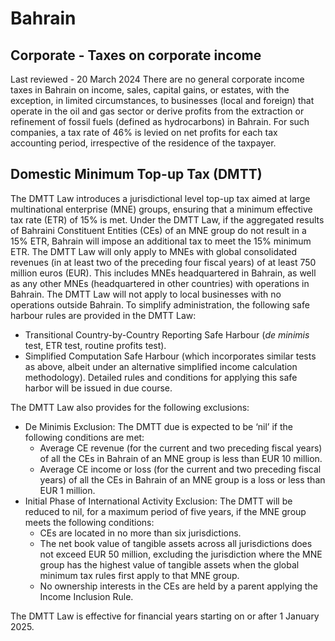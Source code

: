 # Bahrain
## Corporate - Taxes on corporate income
Last reviewed - 20 March 2024
There are no general corporate income taxes in Bahrain on income, sales, capital gains, or estates, with the exception, in limited circumstances, to businesses (local and foreign) that operate in the oil and gas sector or derive profits from the extraction or refinement of fossil fuels (defined as hydrocarbons) in Bahrain. For such companies, a tax rate of 46% is levied on net profits for each tax accounting period, irrespective of the residence of the taxpayer.
## Domestic Minimum Top-up Tax (DMTT)
The DMTT Law introduces a jurisdictional level top-up tax aimed at large multinational enterprise (MNE) groups, ensuring that a minimum effective tax rate (ETR) of 15% is met. Under the DMTT Law, if the aggregated results of Bahraini Constituent Entities (CEs) of an MNE group do not result in a 15% ETR, Bahrain will impose an additional tax to meet the 15% minimum ETR.
The DMTT Law will only apply to MNEs with global consolidated revenues (in at least two of the preceding four fiscal years) of at least 750 million euros (EUR). This includes MNEs headquartered in Bahrain, as well as any other MNEs (headquartered in other countries) with operations in Bahrain. The DMTT Law will not apply to local businesses with no operations outside Bahrain.
To simplify administration, the following safe harbour rules are provided in the DMTT Law:
  * Transitional Country-by-Country Reporting Safe Harbour (_de minimis_ test, ETR test, routine profits test).
  * Simplified Computation Safe Harbour (which incorporates similar tests as above, albeit under an alternative simplified income calculation methodology). Detailed rules and conditions for applying this safe harbor will be issued in due course.


The DMTT Law also provides for the following exclusions:
  * De Minimis Exclusion: The DMTT due is expected to be ‘nil’ if the following conditions are met: 
    * Average CE revenue (for the current and two preceding fiscal years) of all the CEs in Bahrain of an MNE group is less than EUR 10 million.
    * Average CE income or loss (for the current and two preceding fiscal years) of all the CEs in Bahrain of an MNE group is a loss or less than EUR 1 million.
  * Initial Phase of International Activity Exclusion: The DMTT will be reduced to nil, for a maximum period of five years, if the MNE group meets the following conditions: 
    * CEs are located in no more than six jurisdictions.
    * The net book value of tangible assets across all jurisdictions does not exceed EUR 50 million, excluding the jurisdiction where the MNE group has the highest value of tangible assets when the global minimum tax rules first apply to that MNE group.
    * No ownership interests in the CEs are held by a parent applying the Income Inclusion Rule.


The DMTT Law is effective for financial years starting on or after 1 January 2025.

